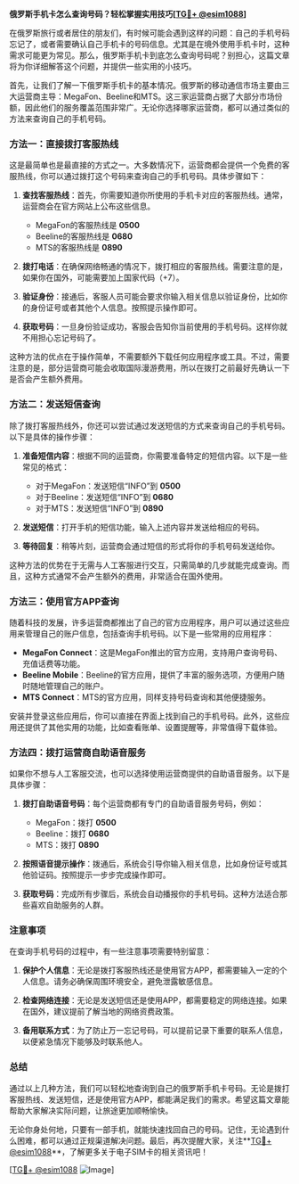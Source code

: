 **俄罗斯手机卡怎么查询号码？轻松掌握实用技巧[[TG💪+ @esim1088](https://t.me/s/esim1088)]**

在俄罗斯旅行或者居住的朋友们，有时候可能会遇到这样的问题：自己的手机号码忘记了，或者需要确认自己手机卡的号码信息。尤其是在境外使用手机卡时，这种需求可能更为常见。那么，俄罗斯手机卡到底怎么查询号码呢？别担心，这篇文章将为你详细解答这个问题，并提供一些实用的小技巧。

首先，让我们了解一下俄罗斯手机卡的基本情况。俄罗斯的移动通信市场主要由三大运营商主导：MegaFon、Beeline和MTS。这三家运营商占据了大部分市场份额，因此他们的服务覆盖范围非常广。无论你选择哪家运营商，都可以通过类似的方法来查询自己的手机号码。

### 方法一：直接拨打客服热线

这是最简单也是最直接的方式之一。大多数情况下，运营商都会提供一个免费的客服热线，你可以通过拨打这个号码来查询自己的手机号码。具体步骤如下：

1. **查找客服热线**：首先，你需要知道你所使用的手机卡对应的客服热线。通常，运营商会在官方网站上公布这些信息。
   
   - MegaFon的客服热线是 **0500**
   - Beeline的客服热线是 **0680**
   - MTS的客服热线是 **0890**

2. **拨打电话**：在确保网络畅通的情况下，拨打相应的客服热线。需要注意的是，如果你在国外，可能需要加上国家代码（+7）。

3. **验证身份**：接通后，客服人员可能会要求你输入相关信息以验证身份，比如你的身份证号或者其他个人信息。按照提示操作即可。

4. **获取号码**：一旦身份验证成功，客服会告知你当前使用的手机号码。这样你就不用担心忘记号码了。

这种方法的优点在于操作简单，不需要额外下载任何应用程序或工具。不过，需要注意的是，部分运营商可能会收取国际漫游费用，所以在拨打之前最好先确认一下是否会产生额外费用。

### 方法二：发送短信查询

除了拨打客服热线外，你还可以尝试通过发送短信的方式来查询自己的手机号码。以下是具体的操作步骤：

1. **准备短信内容**：根据不同的运营商，你需要准备特定的短信内容。以下是一些常见的格式：

   - 对于MegaFon：发送短信“INFO”到 **0500**
   - 对于Beeline：发送短信“INFO”到 **0680**
   - 对于MTS：发送短信“INFO”到 **0890**

2. **发送短信**：打开手机的短信功能，输入上述内容并发送给相应的号码。

3. **等待回复**：稍等片刻，运营商会通过短信的形式将你的手机号码发送给你。

这种方法的优势在于无需与人工客服进行交互，只需简单的几步就能完成查询。而且，这种方式通常不会产生额外的费用，非常适合在国外使用。

### 方法三：使用官方APP查询

随着科技的发展，许多运营商都推出了自己的官方应用程序，用户可以通过这些应用来管理自己的账户信息，包括查询手机号码。以下是一些常用的应用程序：

- **MegaFon Connect**：这是MegaFon推出的官方应用，支持用户查询号码、充值话费等功能。
- **Beeline Mobile**：Beeline的官方应用，提供了丰富的服务选项，方便用户随时随地管理自己的账户。
- **MTS Connect**：MTS的官方应用，同样支持号码查询和其他便捷服务。

安装并登录这些应用后，你可以直接在界面上找到自己的手机号码。此外，这些应用还提供了其他实用的功能，比如查看账单、设置提醒等，非常值得下载体验。

### 方法四：拨打运营商自助语音服务

如果你不想与人工客服交流，也可以选择使用运营商提供的自助语音服务。以下是具体步骤：

1. **拨打自助语音号码**：每个运营商都有专门的自助语音服务号码，例如：
   - MegaFon：拨打 **0500**
   - Beeline：拨打 **0680**
   - MTS：拨打 **0890**

2. **按照语音提示操作**：拨通后，系统会引导你输入相关信息，比如身份证号或其他验证码。按照提示一步步完成操作即可。

3. **获取号码**：完成所有步骤后，系统会自动播报你的手机号码。这种方法适合那些喜欢自助服务的人群。

### 注意事项

在查询手机号码的过程中，有一些注意事项需要特别留意：

1. **保护个人信息**：无论是拨打客服热线还是使用官方APP，都需要输入一定的个人信息。请务必确保周围环境安全，避免泄露敏感信息。

2. **检查网络连接**：无论是发送短信还是使用APP，都需要稳定的网络连接。如果在国外，建议提前了解当地的网络资费政策。

3. **备用联系方式**：为了防止万一忘记号码，可以提前记录下重要的联系人信息，以便紧急情况下能够及时联系他人。

### 总结

通过以上几种方法，我们可以轻松地查询到自己的俄罗斯手机卡号码。无论是拨打客服热线、发送短信，还是使用官方APP，都能满足我们的需求。希望这篇文章能帮助大家解决实际问题，让旅途更加顺畅愉快。

无论你身处何地，只要有一部手机，就能快速找回自己的号码。记住，无论遇到什么困难，都可以通过正规渠道解决问题。最后，再次提醒大家，关注**[TG💪+ @esim1088](https://t.me/s/esim1088)**，了解更多关于电子SIM卡的相关资讯吧！

[[TG💪+ @esim1088](https://t.me/s/esim1088) ![Image](https://i.postimg.cc/4NQfJmqS/Snipaste-2025-05-13-00-14-12.png)]